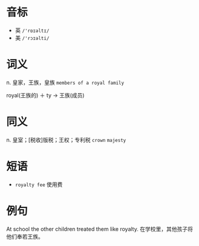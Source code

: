 # 音标

- 英 `/'rɒɪəltɪ/`
- 美 `/'rɔɪəlti/`

# 词义

n. 皇家，王族，皇族
`members of a royal family`



royal(王族的) ＋ ty → 王族(成员)

# 同义

n. 皇室；[税收]版税；王权；专利税
`crown` `majesty`

# 短语

- `royalty fee` 使用费

# 例句

At school the other children treated them like royalty.
在学校里，其他孩子将他们奉若王族。


